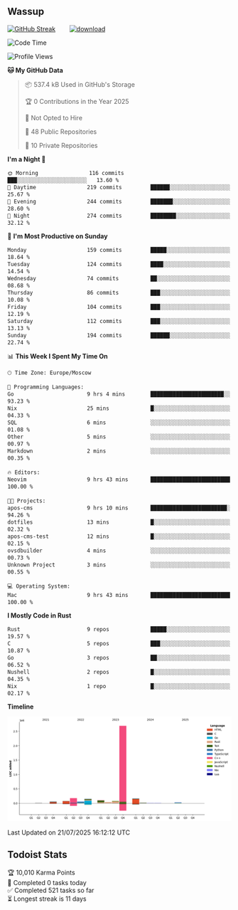 ## Wassup

<!--
-->

[![GitHub Streak](http://github-readme-streak-stats.herokuapp.com?user=archeoss&theme=shades-of-purple&hide_border=true&date_format=j%20M%5B%20Y%5D)](https://git.io/streak-stats)&nbsp;&nbsp;&nbsp;&nbsp;&nbsp;&nbsp;&nbsp;&nbsp;[![download](https://user-images.githubusercontent.com/68448737/147796309-d8b65b1d-4dde-40d9-b03a-2b42aaa6cd43.jpeg)
](http://bmstu.ru/)

<!--START_SECTION:waka-->
![Code Time](http://img.shields.io/badge/Code%20Time-3%2C991%20hrs%2051%20mins-blue)

![Profile Views](http://img.shields.io/badge/Profile%20Views-0-blue)

**🐱 My GitHub Data** 

> 📦 537.4 kB Used in GitHub's Storage 
 > 
> 🏆 0 Contributions in the Year 2025
 > 
> 🚫 Not Opted to Hire
 > 
> 📜 48 Public Repositories 
 > 
> 🔑 10 Private Repositories 
 > 
**I'm a Night 🦉** 

```text
🌞 Morning                116 commits         ███░░░░░░░░░░░░░░░░░░░░░░   13.60 % 
🌆 Daytime                219 commits         ██████░░░░░░░░░░░░░░░░░░░   25.67 % 
🌃 Evening                244 commits         ███████░░░░░░░░░░░░░░░░░░   28.60 % 
🌙 Night                  274 commits         ████████░░░░░░░░░░░░░░░░░   32.12 % 
```
📅 **I'm Most Productive on Sunday** 

```text
Monday                   159 commits         █████░░░░░░░░░░░░░░░░░░░░   18.64 % 
Tuesday                  124 commits         ████░░░░░░░░░░░░░░░░░░░░░   14.54 % 
Wednesday                74 commits          ██░░░░░░░░░░░░░░░░░░░░░░░   08.68 % 
Thursday                 86 commits          ███░░░░░░░░░░░░░░░░░░░░░░   10.08 % 
Friday                   104 commits         ███░░░░░░░░░░░░░░░░░░░░░░   12.19 % 
Saturday                 112 commits         ███░░░░░░░░░░░░░░░░░░░░░░   13.13 % 
Sunday                   194 commits         ██████░░░░░░░░░░░░░░░░░░░   22.74 % 
```


📊 **This Week I Spent My Time On** 

```text
🕑︎ Time Zone: Europe/Moscow

💬 Programming Languages: 
Go                       9 hrs 4 mins        ███████████████████████░░   93.23 % 
Nix                      25 mins             █░░░░░░░░░░░░░░░░░░░░░░░░   04.33 % 
SQL                      6 mins              ░░░░░░░░░░░░░░░░░░░░░░░░░   01.08 % 
Other                    5 mins              ░░░░░░░░░░░░░░░░░░░░░░░░░   00.97 % 
Markdown                 2 mins              ░░░░░░░░░░░░░░░░░░░░░░░░░   00.35 % 

🔥 Editors: 
Neovim                   9 hrs 43 mins       █████████████████████████   100.00 % 

🐱‍💻 Projects: 
apos-cms                 9 hrs 10 mins       ████████████████████████░   94.26 % 
dotfiles                 13 mins             █░░░░░░░░░░░░░░░░░░░░░░░░   02.32 % 
apos-cms-test            12 mins             █░░░░░░░░░░░░░░░░░░░░░░░░   02.15 % 
ovsdbuilder              4 mins              ░░░░░░░░░░░░░░░░░░░░░░░░░   00.73 % 
Unknown Project          3 mins              ░░░░░░░░░░░░░░░░░░░░░░░░░   00.55 % 

💻 Operating System: 
Mac                      9 hrs 43 mins       █████████████████████████   100.00 % 
```

**I Mostly Code in Rust** 

```text
Rust                     9 repos             █████░░░░░░░░░░░░░░░░░░░░   19.57 % 
C                        5 repos             ███░░░░░░░░░░░░░░░░░░░░░░   10.87 % 
Go                       3 repos             ██░░░░░░░░░░░░░░░░░░░░░░░   06.52 % 
Nushell                  2 repos             █░░░░░░░░░░░░░░░░░░░░░░░░   04.35 % 
Nix                      1 repo              █░░░░░░░░░░░░░░░░░░░░░░░░   02.17 % 
```



**Timeline**

![Lines of Code chart](https://raw.githubusercontent.com/archeoss/archeoss/master/assets/bar_graph.png)


 Last Updated on 21/07/2025 16:12:12 UTC
<!--END_SECTION:waka-->

## Todoist Stats

<!-- TODO-IST:START -->
🏆  10,010 Karma Points           
🌸  Completed 0 tasks today           
✅  Completed 521 tasks so far           
⏳  Longest streak is 11 days
<!-- TODO-IST:END -->
